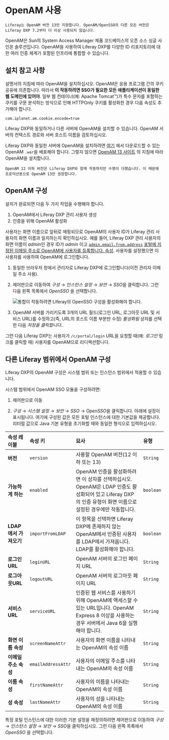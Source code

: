 # OpenAM 사용

```{important}
Liferay는 OpenAM 버전 13만 지원합니다. OpenAM/OpenSSO의 다른 모든 버전은 Liferay DXP 7.2부터 더 이상 사용되지 않습니다. 
```

OpenAM은 Sun의 System Access Manager 제품 코드베이스의 오픈 소스 싱글 사인온 솔루션입니다. OpenAM을 사용하여 Liferay DXP를 다양한 ID 리포지토리에 대한 여러 인증 체계가 포함된 인프라에 통합할 수 있습니다.

## 설치 참고 사항

설명서의 지침에 따라 OpenAM을 설치하십시오. OpenAM은 응용 프로그램 간의 쿠키 공유에 의존합니다. 따라서 **이 작동하려면 SSO가 필요한 모든 애플리케이션이 동일한 웹 도메인에 있어야**. 일부 웹 컨테이너(예: Apache Tomcat™)가 특수 문자를 포함하는 쿠키를 구문 분석하는 방식으로 인해 HTTPOnly 쿠키를 활성화한 경우 다음 속성도 추가해야 합니다.

```properties
com.iplanet.am.cookie.encode=true
```

Liferay DXP와 동일하거나 다른 서버에 OpenAM을 설치할 수 있습니다. OpenAM 서버의 컨텍스트 경로와 서버 호스트 이름을 검토하십시오.

Liferay DXP와 동일한 서버에 OpenAM을 설치하려면 [여기](https://backstage.forgerock.com/downloads/browse/am/archive/productId:openam) 에서 다운로드할 수 있는 OpenAM `.war`을 배포해야 합니다. 그렇지 않으면 [OpenAM 13 사이트](https://backstage.forgerock.com/docs/openam/13/install-guide/) 의 지침에 따라 OpenAM을 설치합니다.

```{note}
OpenAM 12 이하 버전은 Liferay DXP와 함께 작동하지만 수명이 다했습니다. 이 때문에 프로덕션용으로 OpenAM 13만 권장합니다.
```

## OpenAM 구성

설치가 완료되면 다음 두 가지 작업을 수행해야 합니다.

1. OpenAM에서 Liferay DXP 관리 사용자 생성
1. 인증을 위해 OpenAM 활성화

사용자는 화면 이름으로 앞뒤로 매핑되므로 OpenAM의 사용자 ID가 Liferay 관리 사용자의 화면 이름과 일치하는지 확인하십시오. 예를 들어, Liferay DXP 관리 사용자의 화면 이름이 *admin*인 경우 ID가 *admin* 이고 [`admin.email.from.address`](http://docs.liferay.com/dxp/portal/7.3-latest/propertiesdoc/portal.properties.html#Admin%20Portlet) [포털에 지정된 이메일 주소로 OpenAM에 사용자를 등록합니다. 속성](../../reference/portal-properties.md). 사용자를 설정했으면 이 사용자를 사용하여 OpenAM에 로그인합니다.

1. 동일한 브라우저 창에서 관리자로 Liferay DXP에 로그인합니다(이전 관리자 이메일 주소 사용).

1. 제어판으로 이동하여 *구성* &rarr; *인스턴스 설정* &rarr; *보안* &rarr; *SSO*을 클릭합니다. 그런 다음 왼쪽 목록에서 *OpenSSO* 을 선택합니다.

    ![통합이 작동하려면 Liferay의 OpenSSO 구성을 활성화해야 합니다.](./using-openam/images/01.png)

1. OpenAM 서버를 가리키도록 3개의 URL 필드(로그인 URL, 로그아웃 URL 및 서비스 URL)를 수정하고(즉, URL의 호스트 이름 부분만 수정) *활성화됨* 상자를 선택한 다음 *저장을 클릭합니다.*.

그런 다음 Liferay DXP는 사용자가 `/c/portal/login` URL을 요청할 때(예: *로그인* 링크를 클릭할 때) 사용자를 OpenAM으로 리디렉션합니다.

## 다른 Liferay 범위에서 OpenAM 구성

Liferay DXP의 OpenAM 구성은 시스템 범위 또는 인스턴스 범위에서 적용할 수 있습니다.

시스템 범위에서 OpenAM SSO 모듈을 구성하려면:

1. 제어판으로 이동

1. *구성* &rarr; *시스템 설정* &rarr; *보안* &rarr; *SSO* &rarr; *OpenSSO*을 클릭합니다. 아래에 설정이 표시됩니다. 여기에 구성된 값은 모든 포털 인스턴스에 대한 기본값을 제공합니다. 리터럴 값으로 Java 기본 유형을 초기화할 때와 동일한 형식으로 입력하십시오.

| 속성 레이블          | 속성 키               | 묘사                                                                                                    | 유형        |
|:--------------- |:------------------ |:----------------------------------------------------------------------------------------------------- |:--------- |
| **버전**          | `version`          | 사용할 OpenAM 버전(12 이하 또는 13)                                                                            | `String`  |
| **가능하게 하는**     | `enabled`          | OpenAM 인증을 활성화하려면 이 상자를 선택하십시오. OpenAM은 LDAP 인증도 활성화되어 있고 Liferay DXP의 인증 유형이 화면 이름으로 설정된 경우에만 작동합니다. | `boolean` |
| **LDAP에서 가져오기** | `importFromLDAP`   | 이 항목을 선택하면 Liferay DXP에 존재하지 않는 OpenAM에서 인증된 사용자를 LDAP에서 가져옵니다. LDAP를 활성화해야 합니다.                      | `boolean` |
| **로그인URL**      | `loginURL`         | OpenAM 서버의 로그인 페이지 URL                                                                                | `String`  |
| **로그아웃URL**     | `logoutURL`        | OpenAM 서버의 로그아웃 페이지 URL                                                                               | `String`  |
| **서비스URL**      | `serviceURL`       | 인증된 웹 서비스를 사용하기 위해 OpenAM에 액세스할 수 있는 URL입니다. OpenAM Express 8 이상을 사용하는 경우 서버에서 Java 6을 실행해야 합니다.      | `String`  |
| **화면 이름 속성**    | `screenNameAttr`   | 사용자의 화면 이름을 나타내는 OpenAM의 속성 이름                                                                        | `String`  |
| **이메일 주소 속성**   | `emailAddressAttr` | 사용자의 이메일 주소를 나타내는 OpenAM의 속성 이름                                                                       | `String`  |
| **이름 속성**       | `firstNameAttr`    | 사용자의 이름을 나타내는 OpenAM의 속성 이름                                                                           | `String`  |
| **성 속성**        | `lastNameAttr`     | 사용자의 성을 나타내는 OpenAM의 속성 이름                                                                            | `String`  |

특정 포털 인스턴스에 대한 이러한 기본 설정을 재정의하려면 제어판으로 이동하여 *구성* &rarr; *인스턴스 설정* &rarr; *보안* &rarr; *SSO*을 클릭하십시오. 그런 다음 왼쪽 목록에서 *OpenSSO* 을 선택합니다.
